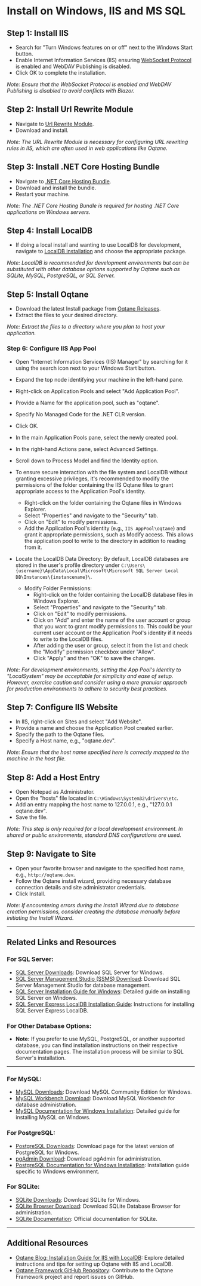 # Install on Windows, IIS and MS SQL

## Step 1: Install IIS

- Search for "Turn Windows features on or off" next to the Windows Start button.
- Enable Internet Information Services (IIS) ensuring [WebSocket Protocol](https://learn.microsoft.com/en-us/aspnet/core/fundamentals/websockets?#enabling-websockets-on-iis) is enabled and WebDAV Publishing is disabled.
- Click OK to complete the installation.

*Note: Ensure that the WebSocket Protocol is enabled and WebDAV Publishing is disabled to avoid conflicts with Blazor.*

## Step 2: Install Url Rewrite Module

- Navigate to [Url Rewrite Module](https://www.iis.net/downloads/microsoft/url-rewrite).
- Download and install.

*Note: The URL Rewrite Module is necessary for configuring URL rewriting rules in IIS, which are often used in web applications like Oqtane.*

## Step 3: Install .NET Core Hosting Bundle

- Navigate to [.NET Core Hosting Bundle](https://dotnet.microsoft.com/permalink/dotnetcore-windows-runtime-bundle-installer).
- Download and install the bundle.
- Restart your machine.

*Note: The .NET Core Hosting Bundle is required for hosting .NET Core applications on Windows servers.*

## Step 4: Install LocalDB

- If doing a local install and wanting to use LocalDB for development, navigate to [LocalDB installation](https://docs.microsoft.com/en-us/sql/database-engine/configure-windows/sql-server-express-localdb) and choose the appropriate package.

*Note: LocalDB is recommended for development environments but can be substituted with other database options supported by Oqtane such as SQLite, MySQL, PostgreSQL, or SQL Server.*

## Step 5: Install Oqtane

- Download the latest Install package from [Oqtane Releases](https://github.com/oqtane/oqtane.framework/releases).
- Extract the files to your desired directory.

*Note: Extract the files to a directory where you plan to host your application.*

### Step 6: Configure IIS App Pool

- Open "Internet Information Services (IIS) Manager" by searching for it using the search icon next to your Windows Start button.
- Expand the top node identifying your machine in the left-hand pane.
- Right-click on Application Pools and select "Add Application Pool".
- Provide a Name for the application pool, such as "oqtane".
- Specify No Managed Code for the .NET CLR version.
- Click OK.
- In the main Application Pools pane, select the newly created pool.
- In the right-hand Actions pane, select Advanced Settings.
- Scroll down to Process Model and find the Identity option.
- To ensure secure interaction with the file system and LocalDB without granting excessive privileges, it's recommended to modify the permissions of the folder containing the IIS Oqtane files to grant appropriate access to the Application Pool's identity.
   - Right-click on the folder containing the Oqtane files in Windows Explorer.
   - Select "Properties" and navigate to the "Security" tab.
   - Click on "Edit" to modify permissions.
   - Add the Application Pool's identity (e.g., `IIS AppPool\oqtane`) and grant it appropriate permissions, such as Modify access. This allows the application pool to write to the directory in addition to reading from it.
- Locate the LocalDB Data Directory: By default, LocalDB databases are stored in the user's profile directory under `C:\Users\{username}\AppData\Local\Microsoft\Microsoft SQL Server Local DB\Instances\{instancename}\`.

  - Modify Folder Permissions:
      - Right-click on the folder containing the LocalDB database files in Windows Explorer.
      - Select "Properties" and navigate to the "Security" tab.
      - Click on "Edit" to modify permissions.
      - Click on "Add" and enter the name of the user account or group that you want to grant modify permissions to. This could be your current user account or the Application Pool's identity if it needs to write to the LocalDB files.
      - After adding the user or group, select it from the list and check the "Modify" permission checkbox under "Allow".
      - Click "Apply" and then "OK" to save the changes.

*Note: For development environments, setting the App Pool's Identity to "LocalSystem" may be acceptable for simplicity and ease of setup. However, exercise caution and consider using a more granular approach for production environments to adhere to security best practices.*

## Step 7: Configure IIS Website

- In IIS, right-click on Sites and select "Add Website".
- Provide a name and choose the Application Pool created earlier.
- Specify the path to the Oqtane files.
- Specify a Host name, e.g., "oqtane.dev".

*Note: Ensure that the host name specified here is correctly mapped to the machine in the host file.*

## Step 8: Add a Host Entry

- Open Notepad as Administrator.
- Open the "hosts" file located in `C:\Windows\System32\drivers\etc`.
- Add an entry mapping the host name to 127.0.0.1, e.g., "127.0.0.1 oqtane.dev".
- Save the file.

*Note: This step is only required for a local development environment. In shared or public environments, standard DNS configurations are used.*

## Step 9: Navigate to Site

- Open your favorite browser and navigate to the specified host name, e.g., `http://oqtane.dev`.
- Follow the Oqtane install wizard, providing necessary database connection details and site administrator credentials.
- Click Install.

*Note: If encountering errors during the Install Wizard due to database creation permissions, consider creating the database manually before initiating the Install Wizard.*

---

## Related Links and Resources

### For SQL Server:
- [SQL Server Downloads](https://www.microsoft.com/en-us/sql-server/sql-server-downloads): Download SQL Server for Windows.
- [SQL Server Management Studio (SSMS) Download](https://learn.microsoft.com/en-us/sql/ssms/download-sql-server-management-studio-ssms): Download SQL Server Management Studio for database management.
- [SQL Server Installation Guide for Windows](https://learn.microsoft.com/en-us/sql/database-engine/install-windows/install-sql-server): Detailed guide on installing SQL Server on Windows.
- [SQL Server Express LocalDB Installation Guide](https://learn.microsoft.com/en-us/sql/database-engine/configure-windows/sql-server-express-localdb): Instructions for installing SQL Server Express LocalDB.

### For Other Database Options:

- **Note:** If you prefer to use MySQL, PostgreSQL, or another supported database, you can find installation instructions on their respective documentation pages. The installation process will be similar to SQL Server's installation.

---

### For MySQL:

- [MySQL Downloads](https://dev.mysql.com/downloads/): Download MySQL Community Edition for Windows.
- [MySQL Workbench Download](https://dev.mysql.com/downloads/workbench/): Download MySQL Workbench for database administration.
- [MySQL Documentation for Windows Installation](https://dev.mysql.com/doc/refman/8.3/en/windows-installation.html): Detailed guide for installing MySQL on Windows.


### For PostgreSQL:

- [PostgreSQL Downloads](https://www.postgresql.org/download/): Download page for the latest version of PostgreSQL for Windows.
- [pgAdmin Download](https://www.pgadmin.org/download/): Download pgAdmin for administration.
- [PostgreSQL Documentation for Windows Installation](https://www.postgresql.org/docs/current/install-windows.html): Installation guide specific to Windows environment.

### For SQLite:

- [SQLite Downloads](https://www.sqlite.org/download.html): Download SQLite for Windows.
- [SQLite Browser Download](https://sqlitebrowser.org/dl/): Download SQLite Database Browser for administration.
- [SQLite Documentation](https://www.sqlite.org/docs.html): Official documentation for SQLite.

---

## Additional Resources

- [Oqtane Blog: Installation Guide for IIS with LocalDB](https://www.oqtane.org/blog/!/24/installing-oqtane-on-iis): Explore detailed instructions and tips for setting up Oqtane with IIS and LocalDB.
- [Oqtane Framework GitHub Repository](https://github.com/oqtane/oqtane.framework): Contribute to the Oqtane Framework project and report issues on GitHub.
